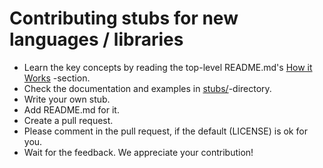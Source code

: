 
# Contributing stubs for new languages / libraries

 * Learn the key concepts by reading the top-level README.md's [How it Works](README.md#how-it-works) -section.
 * Check the documentation and examples in [stubs/](stubs/)-directory.
 * Write your own stub.
 * Add README.md for it.
 * Create a pull request.
 * Please comment in the pull request, if the default (LICENSE) is ok for you.
 * Wait for the feedback. We appreciate your contribution! 
 
